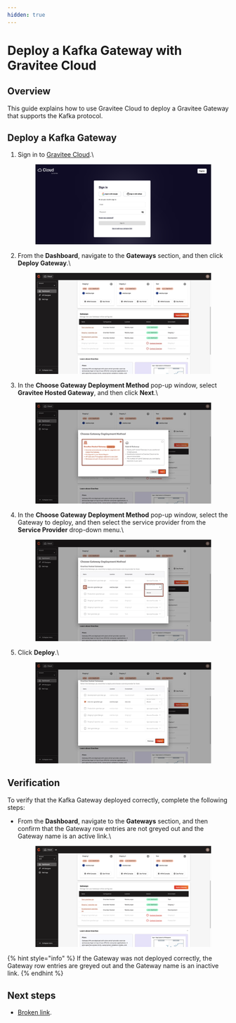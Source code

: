 ```yaml
---
hidden: true
---
```


# Deploy a Kafka Gateway with Gravitee Cloud

## Overview

This guide explains how to use Gravitee Cloud to deploy a Gravitee Gateway that supports the Kafka protocol.

## Deploy a Kafka Gateway

1.  Sign in to [Gravitee Cloud](https://cloud.gravitee.io/).\


    <figure><img src="../.gitbook/assets/image (246).png" alt=""><figcaption></figcaption></figure>
2.  From the **Dashboard**, navigate to the **Gateways** section, and then click **Deploy Gateway**.\


    <figure><img src="../.gitbook/assets/C1B3BA37-339C-4235-9592-B7EABB4DDA45_1_201_a.jpeg" alt=""><figcaption></figcaption></figure>
3.  In the **Choose Gateway Deployment Method** pop-up window, select **Gravitee Hosted Gateway**, and then click **Next**.\


    <figure><img src="../.gitbook/assets/6C8CD77A-4C9A-4F45-B4BE-60573E916673_1_201_a.jpeg" alt=""><figcaption></figcaption></figure>
4.  In the **Choose Gateway Deployment Method** pop-up window, select the Gateway to deploy, and then select the service provider from the **Service Provider** drop-down menu.\


    <figure><img src="../.gitbook/assets/0A2F33F4-D84C-4808-BA20-482A2A658C77_1_201_a.jpeg" alt=""><figcaption></figcaption></figure>
5.  Click **Deploy**.\


    <figure><img src="../.gitbook/assets/DC3226E4-FF3B-43D8-93E3-28D878326053_1_201_a.jpeg" alt=""><figcaption></figcaption></figure>

## Verification

To verify that the Kafka Gateway deployed correctly, complete the following steps:

*   From the **Dashboard**, navigate to the **Gateways** section, and then confirm that the Gateway row entries are not greyed out and the Gateway name is an active link.\


    <figure><img src="../.gitbook/assets/image (247).png" alt=""><figcaption></figcaption></figure>

{% hint style="info" %}
If the Gateway was not deployed correctly, the Gateway row entries are greyed out and the Gateway name is an inactive link.
{% endhint %}

## Next steps

* [Broken link](broken-reference "mention").
